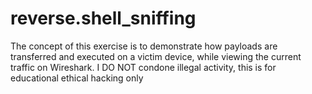 # reverse.shell_sniffing
The concept of this exercise is to demonstrate how payloads are transferred and executed on a victim device, while viewing the current traffic on Wireshark. I DO NOT condone illegal activity, this is for educational ethical hacking only
